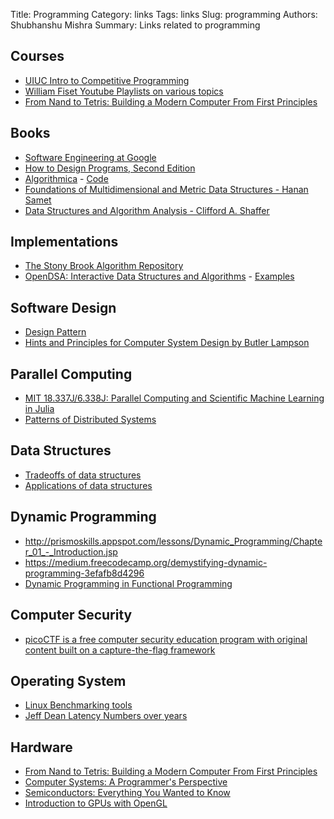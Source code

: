 Title: Programming
Category: links
Tags: links
Slug: programming
Authors: Shubhanshu Mishra
Summary: Links related to programming

## Courses

* [UIUC Intro to Competitive Programming](https://pages.github-dev.cs.illinois.edu/sig-icpc/cs491-wf/syllabus/)
* [William Fiset Youtube Playlists on various topics](https://www.youtube.com/user/purpongie/playlists)
* [From Nand to Tetris: Building a Modern Computer From First Principles](https://www.nand2tetris.org/)

## Books

* [Software Engineering at Google](https://abseil.io/resources/swe_at_google.2.pdf)
* [How to Design Programs, Second Edition](https://htdp.org/2019-02-24/index.html)
* [Algorithmica](https://en.algorithmica.org/hpc/) - [Code](https://github.com/sslotin/amh-code)
* [Foundations of Multidimensional and Metric Data Structures - Hanan Samet](https://www.elsevier.com/books/foundations-of-multidimensional-and-metric-data-structures/samet/978-0-12-369446-1)
* [Data Structures and Algorithm Analysis - Clifford A. Shaffer](https://people.cs.vt.edu/~shaffer/Book/)

## Implementations

* [The Stony Brook Algorithm Repository](http://algorist.com/algorist.html)
* [OpenDSA: Interactive Data Structures and Algorithms](https://opendsa-server.cs.vt.edu/) - [Examples](https://opendsa-server.cs.vt.edu/OpenDSA/Books/Everything/html/)

## Software Design
* [Design Pattern](https://refactoring.guru/design-patterns)
* [Hints and Principles for Computer System Design by Butler Lampson](https://arxiv.org/abs/2011.02455)


## Parallel Computing

* [MIT 18.337J/6.338J: Parallel Computing and Scientific Machine Learning in Julia](https://mitmath.github.io/18337/)
* [Patterns of Distributed Systems](https://martinfowler.com/articles/patterns-of-distributed-systems/)

## Data Structures

* [Tradeoffs of data structures](http://www.idevelopment.info/data/Programming/data_structures/overview/Data_Structures_Algorithms_Introduction.shtml)
* [Applications of data structures](http://www.cs.fsu.edu/~jestes/cop3330/notes/datastruct.html)

## Dynamic Programming

* http://prismoskills.appspot.com/lessons/Dynamic_Programming/Chapter_01_-_Introduction.jsp
* https://medium.freecodecamp.org/demystifying-dynamic-programming-3efafb8d4296
* [Dynamic Programming in Functional Programming](https://functional-algorithms-verified.org/functional_algorithms_verified.pdf)

## Computer Security

* [picoCTF is a free computer security education program with original content built on a capture-the-flag framework](https://picoctf.org/)

## Operating System

* [Linux Benchmarking tools](https://www.brendangregg.com/linuxperf.html)
* [Jeff Dean Latency Numbers over years](https://colin-scott.github.io/personal_website/research/interactive_latency.html)

## Hardware

* [From Nand to Tetris: Building a Modern Computer From First Principles](https://www.nand2tetris.org/)
* [Computer Systems: A Programmer's Perspective](http://csapp.cs.cmu.edu/3e/home.html)
* [Semiconductors: Everything You Wanted to Know](https://www.youtube.com/watch?v=r6NUO_bymuA)
* [Introduction to GPUs with OpenGL](https://engineering.monstar-lab.com/en/post/2022/03/01/Introduction-To-GPUs-With-OpenGL/)
